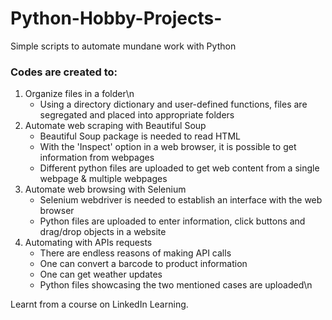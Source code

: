 # Python-Hobby-Projects-
Simple scripts to automate mundane work with Python

### Codes are created to:
1) Organize files in a folder\n
      - Using a directory dictionary and user-defined functions, files are segregated and placed into appropriate folders
2) Automate web scraping with Beautiful Soup
      - Beautiful Soup package is needed to read HTML
      - With the 'Inspect' option in a web browser, it is possible to get information from webpages
      - Different python files are uploaded to get web content from a single webpage & multiple webpages
3) Automate web browsing with Selenium
      - Selenium webdriver is needed to establish an interface with the web browser
      - Python files are uploaded to enter information, click buttons and drag/drop objects in a website
4) Automating with APIs requests
      - There are endless reasons of making API calls
      - One can convert a barcode to product information
      - One can get weather updates
      - Python files showcasing the two mentioned cases are uploaded\n
      
Learnt from a course on LinkedIn Learning.
